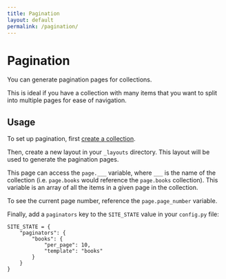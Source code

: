 ```yaml
---
title: Pagination
layout: default
permalink: /pagination/
---
```


# Pagination

You can generate pagination pages for collections.

This is ideal if you have a collection with many items that you want to split into multiple pages for ease of navigation.

## Usage

To set up pagination, first [create a collection](/collections/).

Then, create a new layout in your `_layouts` directory. This layout will be used to generate the pagination pages.

This page can access the `page.___` variable, where `___` is the name of the collection (i.e. `page.books` would reference the `page.books` collection). This variable is an array of all the items in a given page in the collection.

To see the current page number, reference the `page.page_number` variable.

Finally, add a `paginators` key to the `SITE_STATE` value in your `config.py` file:

<pre><code class="language-python">SITE_STATE = {
    "paginators": {
        "books": {
            "per_page": 10,
            "template": "books"
        }
    }
}</code></pre>